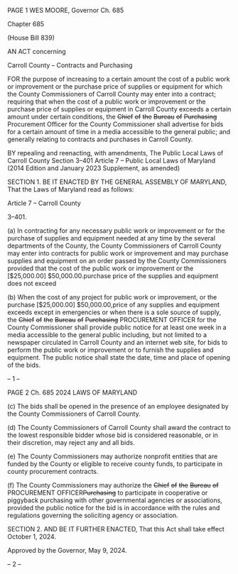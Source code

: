 PAGE 1
WES MOORE, Governor Ch. 685

Chapter 685

(House Bill 839)

AN ACT concerning

Carroll County – Contracts and Purchasing

FOR the purpose of increasing to a certain amount the cost of a public work or improvement
or the purchase price of supplies or equipment for which the County Commissioners
of Carroll County may enter into a contract; requiring that when the cost of a public
work or improvement or the purchase price of supplies or equipment in Carroll
County exceeds a certain amount under certain conditions, the ~~Chief~~ ~~of~~ ~~the~~ ~~Bureau~~
~~of~~ ~~Purchasing~~ Procurement Officer for the County Commissioner shall advertise for
bids for a certain amount of time in a media accessible to the general public; and
generally relating to contracts and purchases in Carroll County.

BY repealing and reenacting, with amendments,
The Public Local Laws of Carroll County
Section 3–401
Article 7 – Public Local Laws of Maryland
(2014 Edition and January 2023 Supplement, as amended)

SECTION 1. BE IT ENACTED BY THE GENERAL ASSEMBLY OF MARYLAND,
That the Laws of Maryland read as follows:

Article 7 – Carroll County

3–401.

(a) In contracting for any necessary public work or improvement or for the
purchase of supplies and equipment needed at any time by the several departments of the
County, the County Commissioners of Carroll County may enter into contracts for public
work or improvement and may purchase supplies and equipment on an order passed by the
County Commissioners provided that the cost of the public work or improvement or the
[$25,000.00] $50,000.00.purchase price of the supplies and equipment does not exceed

(b) When the cost of any project for public work or improvement, or the purchase
[$25,000.00] $50,000.00,price of any supplies and equipment exceeds except in
emergencies or when there is a sole source of supply, the ~~Chief~~ ~~of~~ ~~the~~ ~~Bureau~~ ~~of~~ ~~Purchasing~~
PROCUREMENT OFFICER for the County Commissioner shall provide public notice for at
least one week in a media accessible to the general public including, but not limited to a
newspaper circulated in Carroll County and an internet web site, for bids to perform the
public work or improvement or to furnish the supplies and equipment. The public notice
shall state the date, time and place of opening of the bids.

– 1 –

PAGE 2
Ch. 685 2024 LAWS OF MARYLAND

(c) The bids shall be opened in the presence of an employee designated by the
County Commissioners of Carroll County.

(d) The County Commissioners of Carroll County shall award the contract to the
lowest responsible bidder whose bid is considered reasonable, or in their discretion, may
reject any and all bids.

(e) The County Commissioners may authorize nonprofit entities that are funded
by the County or eligible to receive county funds, to participate in county procurement
contracts.

(f) The County Commissioners may authorize the ~~Chief~~ ~~of~~ ~~the~~ ~~Bureau~~ ~~of~~
PROCUREMENT OFFICER~~Purchasing~~ to participate in cooperative or piggyback
purchasing with other governmental agencies or associations, provided the public notice for
the bid is in accordance with the rules and regulations governing the soliciting agency or
association.

SECTION 2. AND BE IT FURTHER ENACTED, That this Act shall take effect
October 1, 2024.

Approved by the Governor, May 9, 2024.

– 2 –